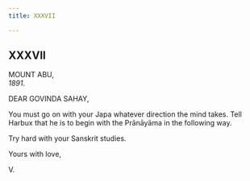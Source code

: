 ```yaml
---
title: XXXVII

---
```





  

  


## XXXVII

MOUNT ABU,  
*1891*.

DEAR GOVINDA SAHAY,

You must go on with your Japa whatever direction the mind takes. Tell
Harbux that he is to begin with the Prānāyāma in the following way.

Try hard with your Sanskrit studies. 

Yours with love,

V.



